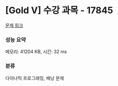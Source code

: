 # [Gold V] 수강 과목 - 17845 

[문제 링크](https://www.acmicpc.net/problem/17845) 

### 성능 요약

메모리: 41204 KB, 시간: 32 ms

### 분류

다이나믹 프로그래밍, 배낭 문제
